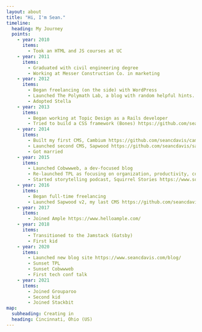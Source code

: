 ```yaml
---
layout: about
title: "Hi, I'm Sean."
timeline:
  heading: My Journey
  points:
    - year: 2010
      items:
        - Took an HTML and JS courses at UC
    - year: 2011
      items:
        - Graduated with civil engineering degree
        - Working at Messer Construction Co. in marketing
    - year: 2012
      items:
        - Began freelancing (on the side) with WordPress
        - Launched The Polymath Lab, a blog with random helpful hints. Some posts from the original TPL are still on the blog today.
        - Adopted Stella
    - year: 2013
      items:
        - Began working at Topic Design as a Rails developer
        - Tried to build a CSS framework (Bones) https://github.com/seancdavis/bones
    - year: 2014
      items:
        - Built my first CMS, Cambium https://github.com/seancdavis/cambium
        - Launched second CMS, Sapwood https://github.com/seancdavis/sapwood-classic
        - Got married
    - year: 2015
      items:
        - Launched Cobwwweb, a dev-focused blog
        - Re-launched TPL as focusing on organization, productivity, communication, and inspiration
        - Started storytelling podcast, Squirrel Stories https://www.squirrelstories.fm/
    - year: 2016
      items:
        - Began full-time freelancing
        - Launched Sapwood v2, my last CMS https://github.com/seancdavis/sapwood
    - year: 2017
      items:
        - Joined Ample https://www.helloample.com/
    - year: 2018
      items:
        - Transitioned to the Jamstack (Gatsby)
        - First kid
    - year: 2020
      items:
        - Launched new blog site https://www.seancdavis.com/blog/
        - Sunset TPL
        - Sunset Cobwwweb
        - First tech conf talk
    - year: 2021
      items:
        - Joined Grouparoo
        - Second kid
        - Joined Stackbit
map:
  subheading: Creating in
  heading: Cincinnati, Ohio (US)
---
```

